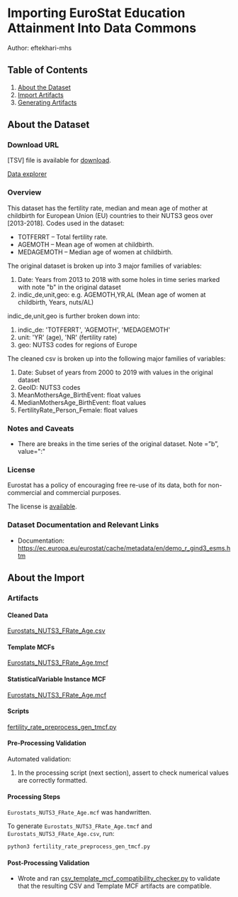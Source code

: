 # Importing EuroStat Education Attainment Into Data Commons
Author: eftekhari-mhs

## Table of Contents

1. [About the Dataset](#about-the-dataset)
1. [Import Artifacts](#import-artifacts)
1. [Generating Artifacts](#generating-artifacts)

## About the Dataset

### Download URL

[TSV] file is available for [download](https://ec.europa.eu/eurostat/estat-navtree-portlet-prod/BulkDownloadListing?file=data/demo_r_find3.tsv.gz).

[Data explorer](https://appsso.eurostat.ec.europa.eu/nui/show.do?dataset=demo_r_find3&lang=en)

### Overview

This dataset has the fertility rate, median and mean age of mother at childbirth for European Union (EU) countries to their NUTS3 geos over [2013-2018]. Codes used in the dataset: 

- TOTFERRT – Total fertility rate.
- AGEMOTH – Mean age of women at childbirth.
- MEDAGEMOTH – Median age of women at childbirth.


The original dataset is broken up into 3 major families of variables:
1. Date: Years from 2013 to 2018 with some holes in time series marked with note "b" in the original dataset
2. indic_de,unit,geo: e.g. AGEMOTH,YR,AL	 (Mean age of women at childbirth, Years, nuts/AL)

indic_de,unit,geo is further broken down into:
1. indic_de: 'TOTFERRT', 'AGEMOTH', 'MEDAGEMOTH'
2. unit: 'YR' (age), 'NR' (fertility rate)
3. geo: NUTS3 codes for regions of Europe

The cleaned csv is broken up into the following major families of variables:
1. Date: Subset of years from 2000 to 2019 with values in the original dataset
2. GeoID: NUTS3 codes
3. MeanMothersAge_BirthEvent: float values 
4. MedianMothersAge_BirthEvent: float values 
5. FertilityRate_Person_Female: float values 


### Notes and Caveats

- There are breaks in the time series of the original dataset. Note =”b”, value=":"

### License

Eurostat has a policy of encouraging free re-use of its data, both for non-commercial and commercial purposes. 

The license is [available](https://ec.europa.eu/eurostat/about/policies/copyright).

### Dataset Documentation and Relevant Links 

- Documentation: <https://ec.europa.eu/eurostat/cache/metadata/en/demo_r_gind3_esms.htm>

## About the Import

### Artifacts

#### Cleaned Data
[Eurostats_NUTS3_FRate_Age.csv](./Eurostats_NUTS3_FRate_Age.csv)

#### Template MCFs
[Eurostats_NUTS3_FRate_Age.tmcf](./Eurostats_NUTS3_FRate_Age.tmcf)

#### StatisticalVariable Instance MCF
[Eurostats_NUTS3_FRate_Age.mcf](./Eurostats_NUTS3_FRate_Age.mcf)

#### Scripts
[fertility_rate_preprocess_gen_tmcf.py](./fertility_rate_preprocess_gen_tmcf.py)

#### Pre-Processing Validation

Automated validation:
1. In the processing script (next section), assert to check numerical values are correctly formatted.

#### Processing Steps

`Eurostats_NUTS3_FRate_Age.mcf` was handwritten.

To generate `Eurostats_NUTS3_FRate_Age.tmcf` and `Eurostats_NUTS3_FRate_Age.csv`, run:

```bash
python3 fertility_rate_preprocess_gen_tmcf.py
```

#### Post-Processing Validation

- Wrote and ran
  [csv_template_mcf_compatibility_checker.py](./csv_template_mcf_compatibility_checker.py)
  to validate that the resulting CSV and Template MCF artifacts are
  compatible.
